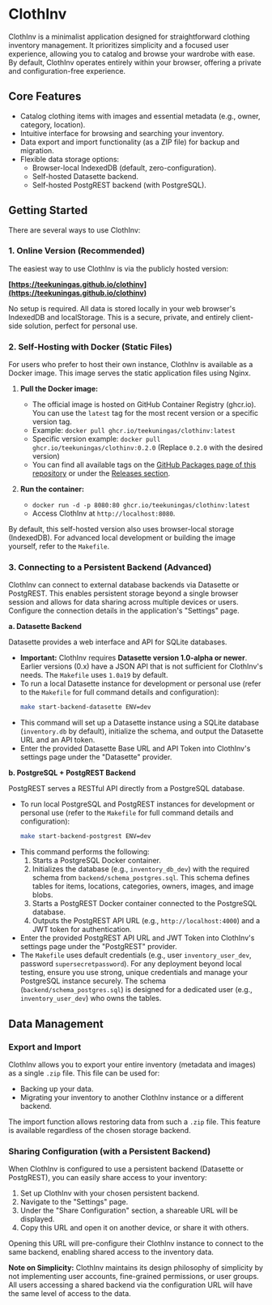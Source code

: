 # ClothInv

ClothInv is a minimalist application designed for straightforward clothing inventory management. It prioritizes simplicity and a focused user experience, allowing you to catalog and browse your wardrobe with ease. By default, ClothInv operates entirely within your browser, offering a private and configuration-free experience.

## Core Features

*   Catalog clothing items with images and essential metadata (e.g., owner, category, location).
*   Intuitive interface for browsing and searching your inventory.
*   Data export and import functionality (as a ZIP file) for backup and migration.
*   Flexible data storage options:
    *   Browser-local IndexedDB (default, zero-configuration).
    *   Self-hosted Datasette backend.
    *   Self-hosted PostgREST backend (with PostgreSQL).

## Getting Started

There are several ways to use ClothInv:

### 1. Online Version (Recommended)

The easiest way to use ClothInv is via the publicly hosted version:

**[https://teekuningas.github.io/clothinv](https://teekuningas.github.io/clothinv)**

No setup is required. All data is stored locally in your web browser's IndexedDB and localStorage. This is a secure, private, and entirely client-side solution, perfect for personal use.

### 2. Self-Hosting with Docker (Static Files)

For users who prefer to host their own instance, ClothInv is available as a Docker image. This image serves the static application files using Nginx.

1.  **Pull the Docker image:**
    *   The official image is hosted on GitHub Container Registry (ghcr.io). You can use the `latest` tag for the most recent version or a specific version tag.
    *   Example: `docker pull ghcr.io/teekuningas/clothinv:latest`
    *   Specific version example: `docker pull ghcr.io/teekuningas/clothinv:0.2.0` (Replace `0.2.0` with the desired version)
    *   You can find all available tags on the [GitHub Packages page of this repository](https://github.com/teekuningas/clothinv/pkgs/container/clothinv) or under the [Releases section](https://github.com/teekuningas/clothinv/releases).

2.  **Run the container:**
    *   `docker run -d -p 8080:80 ghcr.io/teekuningas/clothinv:latest`
    *   Access ClothInv at `http://localhost:8080`.

By default, this self-hosted version also uses browser-local storage (IndexedDB). For advanced local development or building the image yourself, refer to the `Makefile`.

### 3. Connecting to a Persistent Backend (Advanced)

ClothInv can connect to external database backends via Datasette or PostgREST. This enables persistent storage beyond a single browser session and allows for data sharing across multiple devices or users. Configure the connection details in the application's "Settings" page.

**a. Datasette Backend**

Datasette provides a web interface and API for SQLite databases.

*   **Important:** ClothInv requires **Datasette version 1.0-alpha or newer**. Earlier versions (0.x) have a JSON API that is not sufficient for ClothInv's needs. The `Makefile` uses `1.0a19` by default.
*   To run a local Datasette instance for development or personal use (refer to the `Makefile` for full command details and configuration):
    ```bash
    make start-backend-datasette ENV=dev
    ```
*   This command will set up a Datasette instance using a SQLite database (`inventory.db` by default), initialize the schema, and output the Datasette URL and an API token.
*   Enter the provided Datasette Base URL and API Token into ClothInv's settings page under the "Datasette" provider.

**b. PostgreSQL + PostgREST Backend**

PostgREST serves a RESTful API directly from a PostgreSQL database.

*   To run local PostgreSQL and PostgREST instances for development or personal use (refer to the `Makefile` for full command details and configuration):
    ```bash
    make start-backend-postgrest ENV=dev
    ```
*   This command performs the following:
    1.  Starts a PostgreSQL Docker container.
    2.  Initializes the database (e.g., `inventory_db_dev`) with the required schema from `backend/schema_postgres.sql`. This schema defines tables for items, locations, categories, owners, images, and image blobs.
    3.  Starts a PostgREST Docker container connected to the PostgreSQL database.
    4.  Outputs the PostgREST API URL (e.g., `http://localhost:4000`) and a JWT token for authentication.
*   Enter the provided PostgREST API URL and JWT Token into ClothInv's settings page under the "PostgREST" provider.
*   The `Makefile` uses default credentials (e.g., user `inventory_user_dev`, password `supersecretpassword`). For any deployment beyond local testing, ensure you use strong, unique credentials and manage your PostgreSQL instance securely. The schema (`backend/schema_postgres.sql`) is designed for a dedicated user (e.g., `inventory_user_dev`) who owns the tables.

## Data Management

### Export and Import

ClothInv allows you to export your entire inventory (metadata and images) as a single `.zip` file. This file can be used for:

*   Backing up your data.
*   Migrating your inventory to another ClothInv instance or a different backend.

The import function allows restoring data from such a `.zip` file. This feature is available regardless of the chosen storage backend.

### Sharing Configuration (with a Persistent Backend)

When ClothInv is configured to use a persistent backend (Datasette or PostgREST), you can easily share access to your inventory:

1.  Set up ClothInv with your chosen persistent backend.
2.  Navigate to the "Settings" page.
3.  Under the "Share Configuration" section, a shareable URL will be displayed.
4.  Copy this URL and open it on another device, or share it with others.

Opening this URL will pre-configure their ClothInv instance to connect to the same backend, enabling shared access to the inventory data.

**Note on Simplicity:** ClothInv maintains its design philosophy of simplicity by not implementing user accounts, fine-grained permissions, or user groups. All users accessing a shared backend via the configuration URL will have the same level of access to the data.
